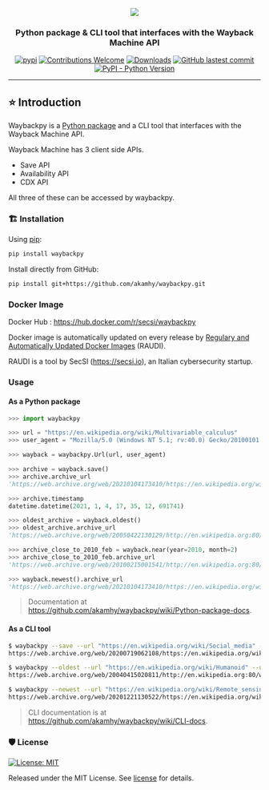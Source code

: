 <div align="center">

<img src="https://raw.githubusercontent.com/akamhy/waybackpy/master/assets/waybackpy_logo.svg"><br>

<h3>Python package & CLI tool that interfaces with the Wayback Machine API</h3>

</div>

<p align="center">
<a href="https://pypi.org/project/waybackpy/"><img alt="pypi" src="https://img.shields.io/pypi/v/waybackpy.svg"></a>
<a href="https://github.com/akamhy/waybackpy/blob/master/CONTRIBUTING.md"><img alt="Contributions Welcome" src="https://img.shields.io/static/v1.svg?label=Contributions&message=Welcome&color=0059b3&style=flat-square"></a>
<a href="https://pepy.tech/project/waybackpy?versions=2*&versions=1*&versions=3*"><img alt="Downloads" src="https://pepy.tech/badge/waybackpy/month"></a>
<a href="https://github.com/akamhy/waybackpy/commits/master"><img alt="GitHub lastest commit" src="https://img.shields.io/github/last-commit/akamhy/waybackpy?color=blue&style=flat-square"></a>
<a href="#"><img alt="PyPI - Python Version" src="https://img.shields.io/pypi/pyversions/waybackpy?style=flat-square"></a>
</p>

-----------------------------------------------------------------------------------------------------------------------------------------------

## ⭐️ Introduction
Waybackpy is a [Python package](https://www.udacity.com/blog/2021/01/what-is-a-python-package.html) and a CLI tool that interfaces with the Wayback Machine API.

 Wayback Machine has 3 client side APIs.

  - Save API
  - Availability API
  - CDX API

All three of these can be accessed by waybackpy.


### 🏗 Installation

Using [pip](https://en.wikipedia.org/wiki/Pip_(package_manager)):

```bash
pip install waybackpy
```

Install directly from GitHub:

```bash
pip install git+https://github.com/akamhy/waybackpy.git
```

### Docker Image
Docker Hub : <https://hub.docker.com/r/secsi/waybackpy>

Docker image is automatically updated on every release by [Regulary and Automatically Updated Docker Images](https://github.com/cybersecsi/RAUDI) (RAUDI). 

RAUDI is a tool by SecSI (<https://secsi.io>), an Italian cybersecurity startup.



### Usage

#### As a Python package
```python
>>> import waybackpy

>>> url = "https://en.wikipedia.org/wiki/Multivariable_calculus"
>>> user_agent = "Mozilla/5.0 (Windows NT 5.1; rv:40.0) Gecko/20100101 Firefox/40.0"

>>> wayback = waybackpy.Url(url, user_agent)

>>> archive = wayback.save()
>>> archive.archive_url
'https://web.archive.org/web/20210104173410/https://en.wikipedia.org/wiki/Multivariable_calculus'

>>> archive.timestamp
datetime.datetime(2021, 1, 4, 17, 35, 12, 691741)

>>> oldest_archive = wayback.oldest()
>>> oldest_archive.archive_url
'https://web.archive.org/web/20050422130129/http://en.wikipedia.org:80/wiki/Multivariable_calculus'

>>> archive_close_to_2010_feb = wayback.near(year=2010, month=2)
>>> archive_close_to_2010_feb.archive_url
'https://web.archive.org/web/20100215001541/http://en.wikipedia.org:80/wiki/Multivariable_calculus'

>>> wayback.newest().archive_url
'https://web.archive.org/web/20210104173410/https://en.wikipedia.org/wiki/Multivariable_calculus'
```
> Documentation at <https://github.com/akamhy/waybackpy/wiki/Python-package-docs>.


#### As a CLI tool
```bash
$ waybackpy --save --url "https://en.wikipedia.org/wiki/Social_media" --user_agent "my-unique-user-agent"
https://web.archive.org/web/20200719062108/https://en.wikipedia.org/wiki/Social_media

$ waybackpy --oldest --url "https://en.wikipedia.org/wiki/Humanoid" --user_agent "my-unique-user-agent"
https://web.archive.org/web/20040415020811/http://en.wikipedia.org:80/wiki/Humanoid

$ waybackpy --newest --url "https://en.wikipedia.org/wiki/Remote_sensing" --user_agent "my-unique-user-agent"
https://web.archive.org/web/20201221130522/https://en.wikipedia.org/wiki/Remote_sensing
```
> CLI documentation is at <https://github.com/akamhy/waybackpy/wiki/CLI-docs>.

### 🛡 License
[![License: MIT](https://img.shields.io/badge/License-MIT-green.svg)](https://github.com/akamhy/waybackpy/blob/master/LICENSE)

Released under the MIT License. See [license](https://github.com/akamhy/waybackpy/blob/master/LICENSE) for details.
